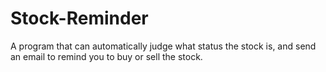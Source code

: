 # Stock-Reminder
A program that can automatically judge what status the stock is, and send an email to remind you to buy or sell the stock.
